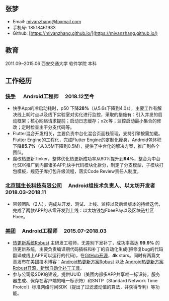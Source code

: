## 张梦
* Email: mivanzhang@foxmail.com
* 手机号:  18518461933
* Github: [https://mivanzhang.github.io/](https://mivanzhang.github.io/)

## 教育
2011.09~2015.06   西安交通大学    软件学院 本科

## 工作经历

### [快手](https://www.kuaishou.com/)  　 Android⼯程师 　2018.12⾄今
* 快手App的冷启动耗时，p50 下降**28%**（从5.6s下降到4.0s），主要工作有解决线上耗时点以及线下实验室对劣化进行监控，采取的措施有：引入并发的启动框架；核心网络请求提前；启动日志缓存；x2c等；监控启动最小集合的修改；定时检查主干分支代码等。
* Flutter混合开发相关，主要负责中台化混合⻚⾯栈管理，⽀持引擎按需加载。Flutter Engine的工程化，完成Flutter Engine的定制化瘦身，Android包体积下降**85.7%**（从3.5M下降到0.5M），提供了中台化的解决方案，推广到各个团队。
* 魔改热更新Tinker，整体优化热更新成功率从80%提升到**94%**，整合为中台化SDK推⼴到内部诸多APP,快⼿代码模块化拆分，制定了分⽀模型，⼦模块打包模板，规范⼦库打包升级流程，落实Code Review责任⼈制度。

### [北京链生长科技有限公司](https://www.fbee.one/) 　Android组技术负责人、以太坊开发者　 2018.03-2018.11
* 带领团队（2人），完成从开发、测试、上线、监控以及后续版本的持续迭代，完成了两款APP的从零开发到上线：以太坊钱包FbeePay以及区块链社区Fbee。

### [美团](https://www.meituan.com/) 　Android工程师 　2015.07-2018.03
* [热更新系统Robust](https://github.com/Meituan-Dianping/Robust) 主研发工程师，无差别下发补丁，成功率高达 **99.9%** 的热更新系统，主要负责编译期代码插桩和补丁的自动化生成(把修复bug的代码翻译成线上APP可以运行的代码)，在[GitHub开源](https://github.com/Meituan-Dianping/Robust)，**4k** stars。同时有两篇文章发布在美团技术博客：[Android热更新方案Robust](https://tech.meituan.com/android_robust.html) 以及 [Android热更新方案Robust开源，新增自动化补丁工具](https://tech.meituan.com/android_autopatch.html)。
* 参与公司级SDK的建设，提供UUID（美团内部多APP共享唯一标识符，服务器生成、保存在客户端的唯一标识符）和SNTP（Standard Network Time Protcol）标准网络时间SDK（提出了过滤波动值的算法，并获得专利）等功能。
